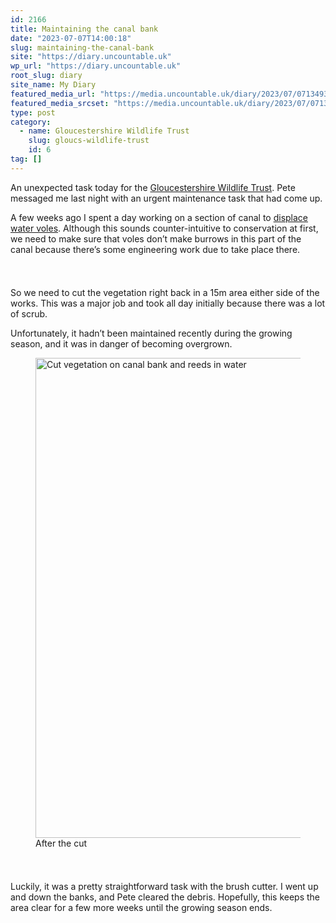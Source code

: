 ```yaml
---
id: 2166
title: Maintaining the canal bank
date: "2023-07-07T14:00:18"
slug: maintaining-the-canal-bank
site: "https://diary.uncountable.uk"
wp_url: "https://diary.uncountable.uk"
root_slug: diary
site_name: My Diary
featured_media_url: "https://media.uncountable.uk/diary/2023/07/07134936/IMG20230707090655.webp"
featured_media_srcset: "https://media.uncountable.uk/diary/2023/07/07134936/IMG20230707090655-300x148.webp 300w, https://media.uncountable.uk/diary/2023/07/07134936/IMG20230707090655-1024x504.webp 1024w, https://media.uncountable.uk/diary/2023/07/07134936/IMG20230707090655-150x150.webp 150w, https://media.uncountable.uk/diary/2023/07/07134936/IMG20230707090655-640x315.webp 640w, https://media.uncountable.uk/diary/2023/07/07134936/IMG20230707090655.webp 2000w"
type: post
category:
  - name: Gloucestershire Wildlife Trust
    slug: gloucs-wildlife-trust
    id: 6
tag: []
---
```



<p>An unexpected task today for the <a href="https://www.gloucestershirewildlifetrust.co.uk/volunteer">Gloucestershire Wildlife Trust</a>.  Pete messaged me last night with an urgent maintenance task that had come up.</p>



<p>A few weeks ago I spent a day working on a section of canal to <a href="https://diary.uncountable.uk/2023/03/displacing-the-voles/" data-type="post" data-id="290">displace water voles</a>. Although this sounds counter-intuitive to conservation at first, we need to make sure that voles don&#8217;t make burrows in this part of the canal because there&#8217;s some engineering work due to take place there.</p>


<style>.kb-row-layout-id_dc2bfb-72 > .kt-row-column-wrap{align-content:start;}:where(.kb-row-layout-id_dc2bfb-72 > .kt-row-column-wrap) > .wp-block-kadence-column{justify-content:start;}.kb-row-layout-id_dc2bfb-72 > .kt-row-column-wrap{column-gap:var(--global-kb-gap-md, 2rem);row-gap:var(--global-kb-gap-md, 2rem);padding-top:var(--global-kb-spacing-sm, 1.5rem);padding-bottom:var(--global-kb-spacing-sm, 1.5rem);grid-template-columns:repeat(2, minmax(0, 1fr));}.kb-row-layout-id_dc2bfb-72 > .kt-row-layout-overlay{opacity:0.30;}@media all and (max-width: 1024px){.kb-row-layout-id_dc2bfb-72 > .kt-row-column-wrap{grid-template-columns:repeat(2, minmax(0, 1fr));}}@media all and (max-width: 767px){.kb-row-layout-id_dc2bfb-72 > .kt-row-column-wrap{grid-template-columns:minmax(0, 1fr);}.kb-row-layout-id_dc2bfb-72 > .kt-row-column-wrap > .wp-block-kadence-column:nth-of-type(1){order:2;}.kb-row-layout-id_dc2bfb-72 > .kt-row-column-wrap > .wp-block-kadence-column:nth-of-type(2){order:1;}.kb-row-layout-id_dc2bfb-72 > .kt-row-column-wrap > .wp-block-kadence-column:nth-of-type(3){order:12;}.kb-row-layout-id_dc2bfb-72 > .kt-row-column-wrap > .wp-block-kadence-column:nth-of-type(4){order:11;}.kb-row-layout-id_dc2bfb-72 > .kt-row-column-wrap > .wp-block-kadence-column:nth-of-type(5){order:22;}.kb-row-layout-id_dc2bfb-72 > .kt-row-column-wrap > .wp-block-kadence-column:nth-of-type(6){order:21;}.kb-row-layout-id_dc2bfb-72 > .kt-row-column-wrap > .wp-block-kadence-column:nth-of-type(7){order:32;}.kb-row-layout-id_dc2bfb-72 > .kt-row-column-wrap > .wp-block-kadence-column:nth-of-type(8){order:31;}}</style><div class="kb-row-layout-wrap kb-row-layout-id_dc2bfb-72 alignnone wp-block-kadence-rowlayout"><div class="kt-row-column-wrap kt-has-2-columns kt-row-layout-equal kt-tab-layout-inherit kt-mobile-layout-row kt-row-valign-top">
<style>.kadence-column_5d1af3-67 > .kt-inside-inner-col,.kadence-column_5d1af3-67 > .kt-inside-inner-col:before{border-top-left-radius:0px;border-top-right-radius:0px;border-bottom-right-radius:0px;border-bottom-left-radius:0px;}.kadence-column_5d1af3-67 > .kt-inside-inner-col{column-gap:var(--global-kb-gap-sm, 1rem);}.kadence-column_5d1af3-67 > .kt-inside-inner-col{flex-direction:column;}.kadence-column_5d1af3-67 > .kt-inside-inner-col > .aligncenter{width:100%;}.kadence-column_5d1af3-67 > .kt-inside-inner-col:before{opacity:0.3;}.kadence-column_5d1af3-67{position:relative;}@media all and (max-width: 1024px){.kadence-column_5d1af3-67 > .kt-inside-inner-col{flex-direction:column;justify-content:center;}}@media all and (max-width: 767px){.kadence-column_5d1af3-67 > .kt-inside-inner-col{flex-direction:column;justify-content:center;}}</style>
<div class="wp-block-kadence-column kadence-column_5d1af3-67"><div class="kt-inside-inner-col">
<p>So we need to cut the vegetation right back in a 15m area either side of the works.  This was a major job and took all day initially because there was a lot of scrub.</p>



<p>Unfortunately, it hadn&#8217;t been maintained recently during the growing season, and it was in danger of becoming overgrown.</p>
</div></div>


<style>.kadence-column_25e8f6-01 > .kt-inside-inner-col,.kadence-column_25e8f6-01 > .kt-inside-inner-col:before{border-top-left-radius:0px;border-top-right-radius:0px;border-bottom-right-radius:0px;border-bottom-left-radius:0px;}.kadence-column_25e8f6-01 > .kt-inside-inner-col{column-gap:var(--global-kb-gap-sm, 1rem);}.kadence-column_25e8f6-01 > .kt-inside-inner-col{flex-direction:column;}.kadence-column_25e8f6-01 > .kt-inside-inner-col > .aligncenter{width:100%;}.kadence-column_25e8f6-01 > .kt-inside-inner-col:before{opacity:0.3;}.kadence-column_25e8f6-01{position:relative;}@media all and (max-width: 1024px){.kadence-column_25e8f6-01 > .kt-inside-inner-col{flex-direction:column;justify-content:center;}}@media all and (max-width: 767px){.kadence-column_25e8f6-01 > .kt-inside-inner-col{flex-direction:column;justify-content:center;}}</style>
<div class="wp-block-kadence-column kadence-column_25e8f6-01"><div class="kt-inside-inner-col">
<figure class="wp-block-image size-large"><img loading="lazy" decoding="async" width="1024" height="768" src="https://media.uncountable.uk/diary/2023/07/07134935/IMG20230707102840-1024x768.webp" alt="Cut vegetation on canal bank and reeds in water" class="wp-image-2167" srcset="https://media.uncountable.uk/diary/2023/07/07134935/IMG20230707102840-1024x768.webp 1024w, https://media.uncountable.uk/diary/2023/07/07134935/IMG20230707102840-300x225.webp 300w, https://media.uncountable.uk/diary/2023/07/07134935/IMG20230707102840-640x480.webp 640w, https://media.uncountable.uk/diary/2023/07/07134935/IMG20230707102840.webp 2000w" sizes="auto, (max-width: 1024px) 100vw, 1024px" /><figcaption class="wp-element-caption">After the cut</figcaption></figure>
</div></div>

</div></div>


<p>Luckily, it was a pretty straightforward task with the brush cutter.  I went up and down the banks, and Pete cleared the debris.  Hopefully, this keeps the area clear for a few more weeks until the growing season ends.</p>
